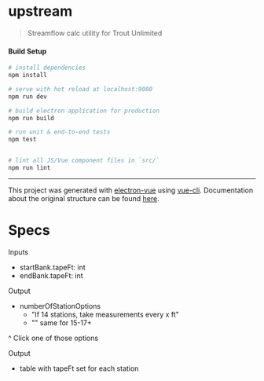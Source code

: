 # upstream

> Streamflow calc utility for Trout Unlimited

#### Build Setup

``` bash
# install dependencies
npm install

# serve with hot reload at localhost:9080
npm run dev

# build electron application for production
npm run build

# run unit & end-to-end tests
npm test


# lint all JS/Vue component files in `src/`
npm run lint

```

---

This project was generated with [electron-vue](https://github.com/SimulatedGREG/electron-vue) using [vue-cli](https://github.com/vuejs/vue-cli). Documentation about the original structure can be found [here](https://simulatedgreg.gitbooks.io/electron-vue/content/index.html).


# Specs

Inputs
- startBank.tapeFt: int
- endBank.tapeFt: int

Output
- numberOfStationOptions
    - "If 14 stations, take measurements every x ft"
    - "" same for 15-17+

^ Click one of those options

Output
- table with tapeFt set for each station
